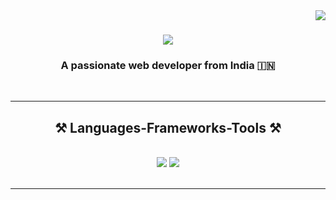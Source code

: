 <img align="right" src="https://api.visitorbadge.io/api/visitors?path=https%3A%2F%2Fgithub.com%2FTrueCoder2&countColor=%2337d67a&style=flat&labelStyle=upper" />

<h1 align="center">
    <img src="https://readme-typing-svg.herokuapp.com/?font=Righteous&size=35&center=true&vCenter=true&width=500&height=70&duration=4000&lines=Hi+There!+👋;+I'm+Abhishek+Bhatt!;" />
</h1>


<h3 align="center">A passionate web developer from India 🇮🇳</h3>

<br/>
 <hr/>
 
<h2 align="center">⚒️ Languages-Frameworks-Tools ⚒️</h2>
<br/>
<div align="center">
    <img src="https://skillicons.dev/icons?i=html,css,bootstrap,tailwind,mui,figma,git,github,vscode" />
    <img src="https://skillicons.dev/icons?i=javascript,typescript,react,nodejs,express,nextjs,firebase,mongodb,mysql,Postgresql,c,java," /><br>
</div>

<br/>
<hr/>

